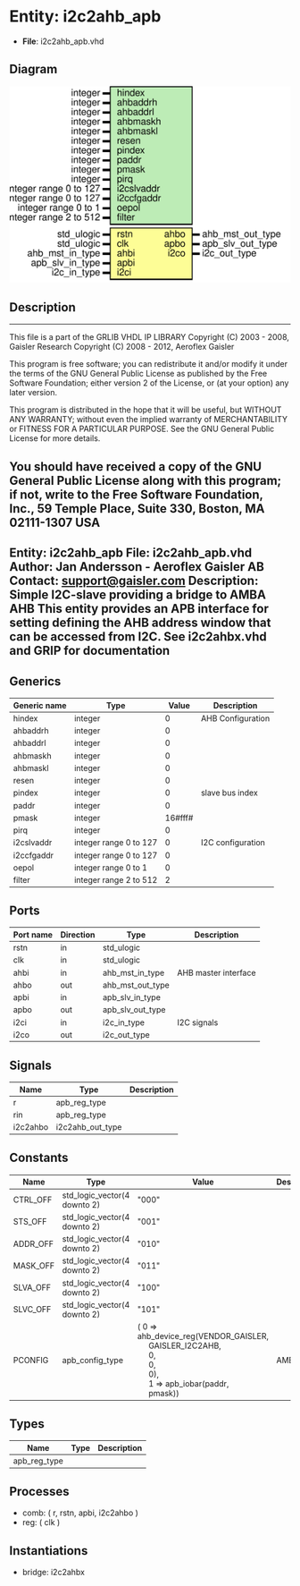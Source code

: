 # Entity: i2c2ahb_apb

- **File**: i2c2ahb_apb.vhd
## Diagram

![Diagram](i2c2ahb_apb.svg "Diagram")
## Description

----------------------------------------------------------------------------
  This file is a part of the GRLIB VHDL IP LIBRARY
  Copyright (C) 2003 - 2008, Gaisler Research
  Copyright (C) 2008 - 2012, Aeroflex Gaisler

  This program is free software; you can redistribute it and/or modify
  it under the terms of the GNU General Public License as published by
  the Free Software Foundation; either version 2 of the License, or
  (at your option) any later version.

  This program is distributed in the hope that it will be useful,
  but WITHOUT ANY WARRANTY; without even the implied warranty of
  MERCHANTABILITY or FITNESS FOR A PARTICULAR PURPOSE.  See the
  GNU General Public License for more details.

  You should have received a copy of the GNU General Public License
  along with this program; if not, write to the Free Software
  Foundation, Inc., 59 Temple Place, Suite 330, Boston, MA  02111-1307  USA
-----------------------------------------------------------------------------
 Entity:      i2c2ahb_apb
 File:        i2c2ahb_apb.vhd
 Author:      Jan Andersson - Aeroflex Gaisler AB
 Contact:     support@gaisler.com
 Description: Simple I2C-slave providing a bridge to AMBA AHB
              This entity provides an APB interface for setting defining the
              AHB address window that can be accessed from I2C.
              See i2c2ahbx.vhd and GRIP for documentation
-----------------------------------------------------------------------------
## Generics

| Generic name | Type                   | Value   | Description        |
| ------------ | ---------------------- | ------- | ------------------ |
| hindex       | integer                | 0       | AHB Configuration  |
| ahbaddrh     | integer                | 0       |                    |
| ahbaddrl     | integer                | 0       |                    |
| ahbmaskh     | integer                | 0       |                    |
| ahbmaskl     | integer                | 0       |                    |
| resen        | integer                | 0       |                    |
| pindex       | integer                | 0       |  slave bus index   |
| paddr        | integer                | 0       |                    |
| pmask        | integer                | 16#fff# |                    |
| pirq         | integer                | 0       |                    |
| i2cslvaddr   | integer range 0 to 127 | 0       | I2C configuration  |
| i2ccfgaddr   | integer range 0 to 127 | 0       |                    |
| oepol        | integer range 0 to 1   | 0       |                    |
| filter       | integer range 2 to 512 | 2       |                    |
## Ports

| Port name | Direction | Type             | Description          |
| --------- | --------- | ---------------- | -------------------- |
| rstn      | in        | std_ulogic       |                      |
| clk       | in        | std_ulogic       |                      |
| ahbi      | in        | ahb_mst_in_type  | AHB master interface |
| ahbo      | out       | ahb_mst_out_type |                      |
| apbi      | in        | apb_slv_in_type  |                      |
| apbo      | out       | apb_slv_out_type |                      |
| i2ci      | in        | i2c_in_type      | I2C signals          |
| i2co      | out       | i2c_out_type     |                      |
## Signals

| Name     | Type             | Description |
| -------- | ---------------- | ----------- |
| r        | apb_reg_type     |             |
|  rin     | apb_reg_type     |             |
| i2c2ahbo | i2c2ahb_out_type |             |
## Constants

| Name     | Type                         | Value                                                                                                                                                                                                                                                                                                                           | Description |
| -------- | ---------------------------- | ------------------------------------------------------------------------------------------------------------------------------------------------------------------------------------------------------------------------------------------------------------------------------------------------------------------------------- | ----------- |
| CTRL_OFF | std_logic_vector(4 downto 2) |  "000"                                                                                                                                                                                                                                                                                                                          |             |
| STS_OFF  | std_logic_vector(4 downto 2) |  "001"                                                                                                                                                                                                                                                                                                                          |             |
| ADDR_OFF | std_logic_vector(4 downto 2) |  "010"                                                                                                                                                                                                                                                                                                                          |             |
| MASK_OFF | std_logic_vector(4 downto 2) |  "011"                                                                                                                                                                                                                                                                                                                          |             |
| SLVA_OFF | std_logic_vector(4 downto 2) |  "100"                                                                                                                                                                                                                                                                                                                          |             |
| SLVC_OFF | std_logic_vector(4 downto 2) |  "101"                                                                                                                                                                                                                                                                                                                          |             |
| PCONFIG  | apb_config_type              |  (     0 => ahb_device_reg(VENDOR_GAISLER,<br><span style="padding-left:20px"> GAISLER_I2C2AHB,<br><span style="padding-left:20px"> 0,<br><span style="padding-left:20px"> 0,<br><span style="padding-left:20px"> 0),<br><span style="padding-left:20px">     1 => apb_iobar(paddr,<br><span style="padding-left:20px"> pmask)) |  AMBA PnP   |
## Types

| Name         | Type | Description |
| ------------ | ---- | ----------- |
| apb_reg_type |      |             |
## Processes
- comb: ( r, rstn, apbi, i2c2ahbo )
- reg: ( clk )
## Instantiations

- bridge: i2c2ahbx

